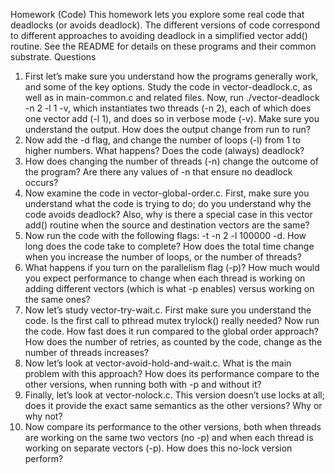 Homework (Code)
This homework lets you explore some real code that deadlocks (or
avoids deadlock). The different versions of code correspond to different
approaches to avoiding deadlock in a simplified vector add() routine.
See the README for details on these programs and their common substrate.
Questions
1. First let’s make sure you understand how the programs generally work, and
some of the key options. Study the code in vector-deadlock.c, as well
as in main-common.c and related files.
Now, run ./vector-deadlock -n 2 -l 1 -v, which instantiates two
threads (-n 2), each of which does one vector add (-l 1), and does so in
verbose mode (-v). Make sure you understand the output. How does the
output change from run to run?
2. Now add the -d flag, and change the number of loops (-l) from 1 to higher
numbers. What happens? Does the code (always) deadlock?
3. How does changing the number of threads (-n) change the outcome of the
program? Are there any values of -n that ensure no deadlock occurs?
4. Now examine the code in vector-global-order.c. First, make sure you
understand what the code is trying to do; do you understand why the code
avoids deadlock? Also, why is there a special case in this vector add()
routine when the source and destination vectors are the same?
5. Now run the code with the following flags: -t -n 2 -l 100000 -d.
How long does the code take to complete? How does the total time change
when you increase the number of loops, or the number of threads?
6. What happens if you turn on the parallelism flag (-p)? How much would
you expect performance to change when each thread is working on adding
different vectors (which is what -p enables) versus working on the same
ones?
7. Now let’s study vector-try-wait.c. First make sure you understand
the code. Is the first call to pthread mutex trylock() really needed?
Now run the code. How fast does it run compared to the global order approach? How does the number of retries, as counted by the code, change as
the number of threads increases?
8. Now let’s look at vector-avoid-hold-and-wait.c. What is the main
problem with this approach? How does its performance compare to the
other versions, when running both with -p and without it?
9. Finally, let’s look at vector-nolock.c. This version doesn’t use locks at
all; does it provide the exact same semantics as the other versions? Why or
why not?
10. Now compare its performance to the other versions, both when threads are
working on the same two vectors (no -p) and when each thread is working
on separate vectors (-p). How does this no-lock version perform?


